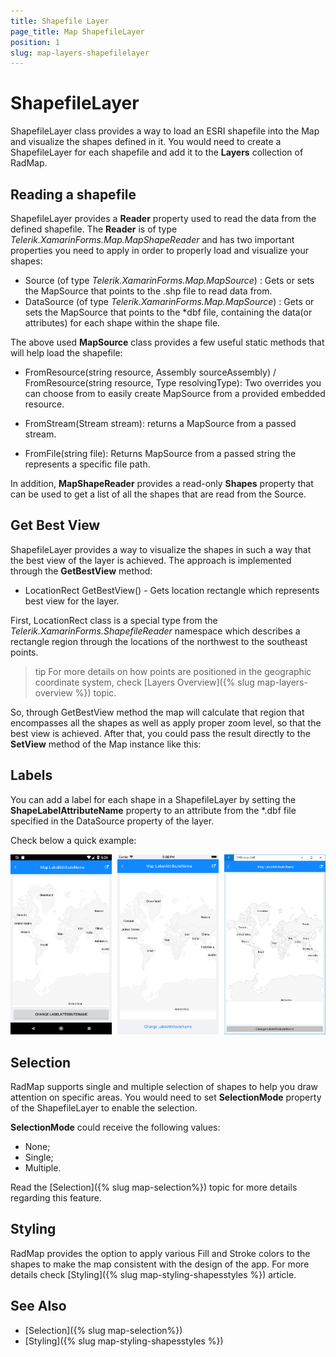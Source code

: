 ```yaml
---
title: Shapefile Layer
page_title: Map ShapefileLayer
position: 1
slug: map-layers-shapefilelayer
---
```


# ShapefileLayer

ShapefileLayer class provides a way to load an ESRI shapefile into the Map and visualize the shapes defined in it. You would need to create a ShapefileLayer for each shapefile and add it to the **Layers** collection of RadMap.

## Reading a shapefile

ShapefileLayer provides a **Reader** property used to read the data from the defined shapefile. The **Reader** is of type *Telerik.XamarinForms.Map.MapShapeReader* and has two important properties you need to apply in order to properly load and visualize your shapes:

* Source (of type *Telerik.XamarinForms.Map.MapSource*) : Gets or sets the MapSource that points to the .shp file to read data from. 
* DataSource (of type *Telerik.XamarinForms.Map.MapSource*) : Gets or sets the MapSource that points to the *dbf file, containing the data(or attributes) for each shape within the shape file. 

The above used **MapSource** class provides a few useful static methods that will help load the shapefile:

* FromResource(string resource, Assembly sourceAssembly) / FromResource(string resource, Type resolvingType): Two overrides you can choose from to easily create MapSource from a provided embedded resource. 

* FromStream(Stream stream): returns a MapSource from a passed stream.
* FromFile(string file):  Returns MapSource from a passed string the represents a specific file path.

In addition, **MapShapeReader** provides a read-only **Shapes** property that can be used to get a list of all the shapes that are read from the Source. 

## Get Best View

ShapefileLayer provides a way to visualize the shapes in such a way that the best view of the layer is achieved. The approach is implemented through the **GetBestView** method:

*  LocationRect GetBestView() -  Gets location rectangle which represents best view for the layer.

First, LocationRect class is a special type from the *Telerik.XamarinForms.ShapefileReader* namespace which describes a rectangle region through the locations of the northwest to the southeast points.  

>tip For more details on how points are positioned in the geographic coordinate system, check [Layers Overview]({% slug map-layers-overview %}) topic. 

So, through GetBestView method the map will calculate that region that encompasses all the shapes as well as apply proper zoom level, so that the best view is achieved. After that, you could pass the result directly to the **SetView** method of the Map instance like this:

<snippet id='map-setbestview-code' />

## Labels

You can add a label for each shape in a ShapefileLayer by setting the **ShapeLabelAttributeName** property to an attribute from the *.dbf file specified in the DataSource property of the layer.

Check below a quick example:

<snippet id='map-labels-xaml' />

![Map ShapeLayer Labels](../images/map_shapelayer_labels.png)

## Selection

RadMap supports single and multiple selection of shapes to help you draw attention on specific areas. You would need to set **SelectionMode** property of the ShapefileLayer to enable the selection. 

**SelectionMode** could receive the following values:
* None;
* Single;
* Multiple.

Read the [Selection]({% slug map-selection%}) topic for more details regarding this feature.

## Styling

RadMap provides the option to apply various Fill and Stroke colors to the shapes to make the map consistent with the design of the app. For more details check [Styling]({% slug map-styling-shapesstyles %}) article. 

## See Also

- [Selection]({% slug map-selection%})
- [Styling]({% slug map-styling-shapesstyles %})